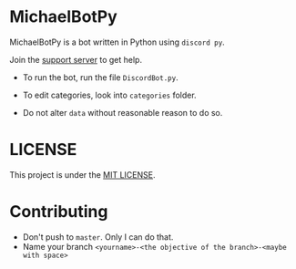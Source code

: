 # MichaelBotPy
MichaelBotPy is a bot written in Python using `discord py`.

Join the [support server](https://discord.gg/jeMeyNw) to get help.

- To run the bot, run the file `DiscordBot.py`.

- To edit categories, look into `categories` folder.

- Do not alter `data` without reasonable reason to do so.

# LICENSE
This project is under the [MIT LICENSE](https://github.com/MikeJollie2707/MichaelBotPy/blob/master/LICENSE).

# Contributing
- Don't push to `master`. Only I can do that.
- Name your branch `<yourname>-<the objective of the branch>-<maybe with space>`